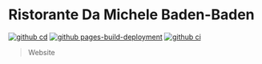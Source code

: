# Ristorante Da Michele Baden-Baden

[![github cd](https://github.com/da-michele/da-michele.com/workflows/cd/badge.svg)](https://github.com/da-michele/da-michele.com/actions?query=workflow%3Acd)
[![github pages-build-deployment](https://github.com/da-michele/da-michele.com/actions/workflows/pages/pages-build-deployment/badge.svg)](https://github.com/da-michele/da-michele.com/actions?query=workflow%3Apages-build-deployment)
[![github ci](https://github.com/da-michele/da-michele.com/workflows/ci/badge.svg)](https://github.com/da-michele/da-michele.com/actions?query=workflow%3Aci)

> Website
